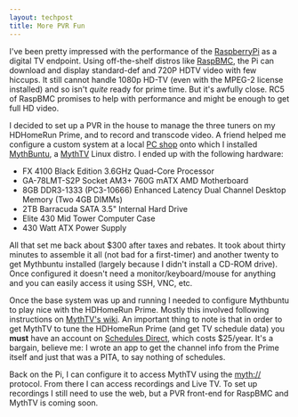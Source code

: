 ```yaml
---
layout: techpost
title: More PVR Fun
---
```


I've been pretty impressed with the performance of the [RaspberryPi](http://www.raspberrypi.org/) as a digital TV endpoint. Using off-the-shelf distros like [RaspBMC](http://www.raspbmc.com/), the Pi can download and display standard-def and 720P HDTV video with few hiccups. It still cannot handle 1080p HD-TV (even with the MPEG-2 license installed) and so isn't _quite_ ready for prime time. But it's awfully close. RC5 of RaspBMC promises to help with performance and might be enough to get full HD video. 

I decided to set up a PVR in the house to manage the three tuners on my HDHomeRun Prime, and to record and transcode video. A friend helped me configure a custom system at a local [PC shop](http://microcenter.com/) onto which I installed [MythBuntu](http://www.mythbuntu.org/), a [MythTV](http://www.mythtv.org/) Linux distro. I ended up with the following hardware:

*   FX 4100 Black Edition 3.6GHz Quad-Core Processor
*   GA-78LMT-S2P Socket AM3+ 760G mATX AMD Motherboard
*   8GB DDR3-1333 (PC3-10666) Enhanced Latency Dual Channel Desktop Memory (Two 4GB DIMMs)
*   2TB Barracuda SATA 3.5" Internal Hard Drive
*   Elite 430 Mid Tower Computer Case
*   430 Watt ATX Power Supply 

All that set me back about $300 after taxes and rebates. It took about thirty minutes to assemble it all (not bad for a first-timer) and another twenty to get Mythbuntu installed (largely because I didn't install a CD-ROM drive). Once configured it doesn't need a monitor/keyboard/mouse for anything and you can easily access it using SSH, VNC, etc. 

Once the base system was up and running I needed to configure Mythbuntu to play nice with the HDHomeRun Prime. Mostly this involved following instructions on [MythTV's wiki](http://www.mythtv.org/wiki/Silicondust_HDHomeRun_Prime). An important thing to note is that in order to get MythTV to tune the HDHomeRun Prime (and get TV schedule data) you **must** have an account on [Schedules Direct](http://schedulesdirect.org/), which costs $25/year. It's a bargain, believe me: I wrote an app to get the channel info from the Prime itself and just that was a PITA, to say nothing of schedules.&nbsp;

Back on the Pi, I can configure it to access MythTV using the [myth://](http://wiki.xbmc.org/?title=MythTV "MythTV") protocol. From there I can access recordings and Live TV. To set up recordings I still need to use the web, but a PVR front-end for RaspBMC and MythTV is coming soon. 